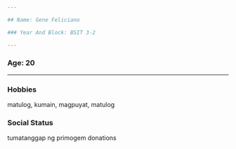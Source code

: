 ```yaml
---

## Name: Gene Feliciano

### Year And Block: BSIT 3-2

---
```


### Age: 20

---

### Hobbies
matulog, kumain, magpuyat, matulog 

### Social Status
tumatanggap ng primogem donations

